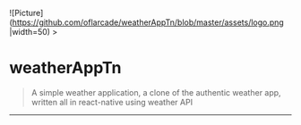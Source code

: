 ![Picture](https://github.com/oflarcade/weatherAppTn/blob/master/assets/logo.png |width=50)
    >
# weatherAppTn
   > A simple weather application, a clone of the authentic weather app, written all in react-native using weather API
   <hr> </hr >

